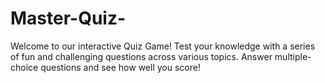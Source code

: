 # Master-Quiz-
Welcome to our interactive Quiz Game! Test your knowledge with a series of fun and challenging questions across various topics. Answer multiple-choice questions and see how well you score!
